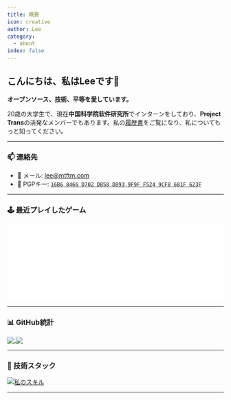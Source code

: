 ```yaml
---
title: 概要
icon: creative
author: Lee
category:
  - about
index: false
---
```


## こんにちは、私はLeeです👋

**オープンソース、技術、平等を愛しています。**

20歳の大学生で、現在**中国科学院软件研究所**でインターンをしており、**Project Trans**の活発なメンバーでもあります。私の[履歴書](https://leetfs.com/about/resume)をご覧になり、私についてもっと知ってください。

---

### 📫 連絡先

- 📧 メール: <lee@mtftm.com>
- 🔑 PGPキー: [`16B6 8466 D702 DB58 D893 9F9F F524 9CF8 681F 623F`](https://keyserver.ubuntu.com/pks/lookup?search=16B68466D702DB58D8939F9FF5249CF8681F623F&fingerprint=on&op=index)

---

### 🕹️ 最近プレイしたゲーム

![](/metrics.plugin.steam.svg)

---

### 📊 GitHub統計

<a href="https://github.com/Leetfs/">
  <img align="center" src="https://github-readme-stats.vercel.app/api?username=Leetfs&show_icons=true&count_private=true&theme=transparent&hide_border=true&show=reviews" width="49%" />
</a>
<a href="https://github.com/Leetfs/">
  <img align="center" src="https://github-readme-stats.vercel.app/api/top-langs?username=Leetfs&layout=compact&langs_count=8&theme=transparent&hide_border=true" width="49%" />
</a>

---

### 🚀 技術スタック

[![私のスキル](https://skillicons.dev/icons?i=vscode,unity,ae,au,ai,ps,pr,blender,c,cs,cpp,cloudflare,html,css,debian,docker,git,github,githubactions,react,linux,md,npm,pnpm,ubuntu,vue,vite,electron)](https://skillicons.dev)

---
